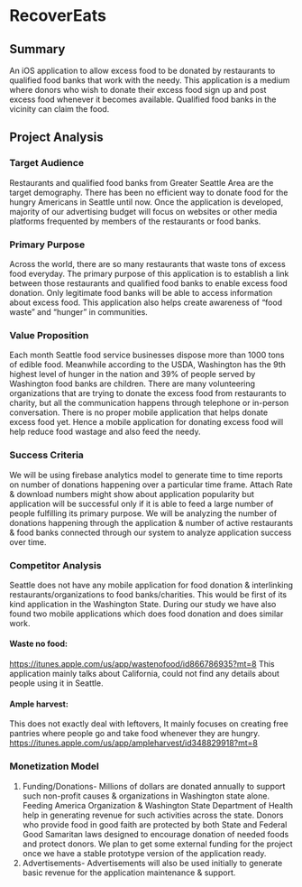 # RecoverEats
## Summary
An iOS application to allow excess food to be donated by restaurants to qualified food banks that work with the needy. This application is a medium where donors who wish to donate their excess food sign up and post excess food whenever it becomes available. Qualified food banks in the vicinity can claim the food.

## Project Analysis
### Target Audience
Restaurants and qualified food banks from Greater Seattle Area are the target demography. There has been no efficient way to donate food for the hungry Americans in Seattle until now. Once the application is developed, majority of our advertising budget will focus on websites or other media platforms frequented by members of the restaurants or food banks.
### Primary Purpose
Across the world, there are so many restaurants that waste tons of excess food everyday. The primary purpose of this application is to establish a link between those restaurants and qualified food banks to enable excess food donation. Only legitimate food banks will be able to access information about excess food. This application also helps create awareness of “food waste” and “hunger” in communities.
### Value Proposition
Each month Seattle food service businesses dispose more than 1000 tons of edible food. Meanwhile according to the USDA, Washington has the 9th highest level of hunger in the nation and 39% of people served by Washington food banks are children. There are many volunteering organizations that are trying to donate the excess food from restaurants to charity, but all the communication happens through telephone or in-person conversation. There is no proper mobile application that helps donate excess food yet. Hence a mobile application for donating excess food will help reduce food wastage and also feed the needy.
### Success Criteria
We will be using firebase analytics model to generate time to time reports on number of donations happening over a particular time frame. Attach Rate & download numbers might show about application popularity but application will be successful only if it is able to feed a large number of people fulfilling its primary purpose. We will be analyzing the number of donations happening through the application & number of active restaurants & food banks connected through our system to analyze application success over time.
### Competitor Analysis
Seattle does not have any mobile application for food donation & interlinking restaurants/organizations to food banks/charities. This would be first of its kind application in the Washington State. During our
study we have also found two mobile applications which does food donation and does similar work.
#### Waste no food:
https://itunes.apple.com/us/app/wastenofood/id866786935?mt=8
This application mainly talks about California, could not find any details about people using it in Seattle.
#### Ample harvest:
This does not exactly deal with leftovers, It mainly focuses on creating free pantries where people go and take food whenever they are hungry.
https://itunes.apple.com/us/app/ampleharvest/id348829918?mt=8
### Monetization Model
1. Funding/Donations- Millions of dollars are donated annually to support such non-profit causes & organizations in Washington state alone. Feeding America Organization & Washington State Department of Health help in generating revenue for such activities across the state. Donors who provide food in good faith are protected by both State and Federal Good Samaritan laws designed to encourage donation of needed foods and protect donors. We plan to get some external funding for the project once we have a stable prototype version of the application ready.
2. Advertisements- Advertisements will also be used initially to generate basic revenue for the application maintenance & support.
